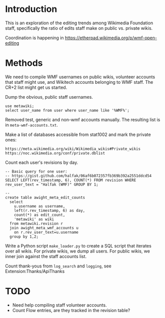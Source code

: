 Introduction
======

This is an exploration of the editing trends among Wikimedia Foundation staff,
specifically the ratio of edits staff make on public vs. private wikis.

Coordination is happening in https://etherpad.wikimedia.org/p/wmf-open-editing

Methods
======

We need to compile WMF usernames on public wikis, volunteer accounts that staff
might use, and Wikitech accounts belonging to WMF staff.  The CR+2 list might
get us started.

Dump the obvious, public staff usernames.
```
use metawiki;
select user_name from user where user_name like '%WMF%';
```
Removed test, generic and non-wmf accounts manually.  The resulting list is in
`meta-wmf-accounts.txt`.

Make a list of databases accessible from stat1002 and mark the private ones:

    https://meta.wikimedia.org/wiki/Wikimedia_wikis#Private_wikis
    https://noc.wikimedia.org/conf/private.dblist


Count each user's revisions by day.

```
-- Basic query for one user:
-- https://gist.github.com/halfak/06af6b072357fb369b392a2551ddcd54
SELECT LEFT(rev_timestamp, 6), COUNT(*) FROM revision WHERE rev_user_text = "Halfak (WMF)" GROUP BY 1;

-- 
create table awight_meta_edit_counts
  select
    u.username as username,
    left(r.rev_timestamp, 6) as day,
    count(*) as edit_count,
	'metawiki' as wiki
  from metawiki.revision r
  join awight_meta_wmf_accounts u
    on r.rev_user_text=u.username
  group by 1,2;
```

Write a Python script `make_loader.py` to create a SQL script that iterates
over all wikis.  For private wikis, we dump all users.  For public wikis, we
inner join against the staff accounts list.

Count thank-yous from `log_search` and `logging`, see Extension:Thanks/ApiThanks

TODO
======
* Need help compiling staff volunteer accounts.
* Count Flow entries, are they tracked in the revision table?
